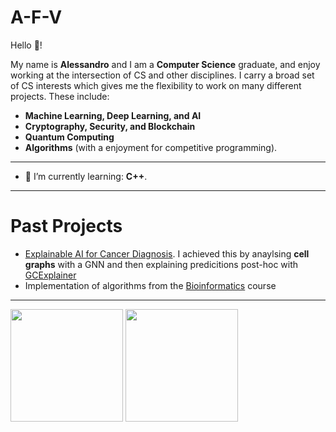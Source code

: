 # **A-F-V** 
Hello 👋!

My name is **Alessandro** and I am a **Computer Science** graduate, and enjoy working at the intersection of CS and other disciplines. I carry a broad set of CS interests which gives me the flexibility to work on many different projects. These include:
- **Machine Learning, Deep Learning, and AI**
- **Cryptography, Security, and Blockchain**
- **Quantum Computing**
- **Algorithms** (with a enjoyment for competitive programming).

---

- 🌱 I’m currently learning: **C++**.

<!-- - 💪 I'm currently competing in: **Nothing. Collaborating instead.**
- 🔭 I’m currently working on: .
-->
---
# Past Projects
- [Explainable AI for Cancer Diagnosis](https://github.com/A-F-V/XAI-Cancer-Diagnosis). I achieved this by anaylsing **cell graphs** with a GNN and then explaining predicitions post-hoc with [GCExplainer](https://arxiv.org/abs/2107.11889)
- Implementation of algorithms from the [Bioinformatics](https://github.com/A-F-V/Bioinformatics) course

---
<img height="180em" src="https://github-readme-stats.vercel.app/api?username=A-F-V&theme=tokyonight&show_icons=true&hide_border=true&&count_private=true&include_all_commits=true" /> <img height="180em" src="https://github-readme-stats.vercel.app/api/top-langs?username=A-F-V&layout=compact&show_icons=true&theme=tokyonight&hide_border=true&&count_private=true&include_all_commits=true" />
